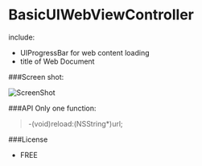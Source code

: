 BasicUIWebViewController
=========

include:

  - UIProgressBar for web content loading
  - title of Web Document


###Screen shot:

![ScreenShot](http://farm9.static.flickr.com/8103/8465719193_15b8872827.jpg)

###API
Only one function:
> -(void)reload:(NSString*)url;


###License
- FREE